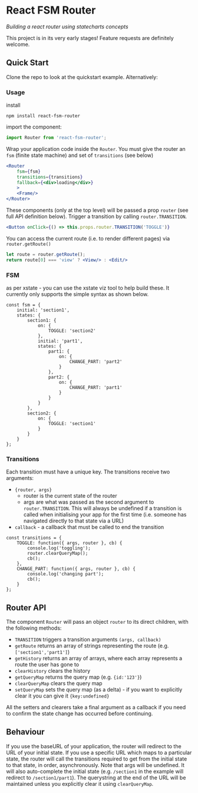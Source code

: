 # React FSM Router

*Building a react router using statecharts concepts*

This project is in its very early stages! Feature requests are definitely welcome.

## Quick Start

Clone the repo to look at the quickstart example. Alternatively:

### Usage

install
```
npm install react-fsm-router
```

import the component:
```js
import Router from 'react-fsm-router';
```

Wrap your application code inside the `Router`.
You must give the router an `fsm` (finite state machine) and set of `transitions` (see below)
```jsx
<Router
    fsm={fsm}
    transitions={transitions}
    fallback={<div>loading</div>}
    >
    <Frame/>
</Router>
```

These components (only at the top level) will be passed a prop `router` (see full API definition below). Trigger a transition by calling `router.TRANSITION`.
```jsx
<Button onClick={() => this.props.router.TRANSITION('TOGGLE')}
```

You can access the current route (i.e. to render different pages) via `router.getRoute()`
```jsx
let route = router.getRoute();
return route[0] === 'view' ? <View/> : <Edit/>
```

### FSM
as per xstate - you can use the xstate viz tool to help build these. It currently only supports the simple syntax as shown below.
```
const fsm = {
    initial: 'section1',
    states: {
        section1: {
            on: {
                TOGGLE: 'section2'
            },
            initial: 'part1',
            states: {
                part1: {
                    on: {
                        CHANGE_PART: 'part2'
                    }
                },
                part2: {
                    on: {
                        CHANGE_PART: 'part1'
                    }
                }
            }
        },
        section2: {
            on: {
                TOGGLE: 'section1'
            }
        }
    }
};
```

### Transitions
Each transition must have a unique key. The transitions receive two arguments:
* `{router, args}`
  * router is the current state of the router
  * args are what was passed as the second argument to `router.TRANSITION`. This will always be undefined if a transition is called when initialising your app for the first time (i.e. someone has navigated directly to that state via a URL)
* `callback` - a callback that must be called to end the transition

```
const transitions = {
    TOGGLE: function({ args, router }, cb) {
        console.log('toggling');
        router.clearQueryMap();
        cb();
    },
    CHANGE_PART: function({ args, router }, cb) {
        console.log('changing part');
        cb();
    }
};
```

## Router API

The component `Router` will pass an object `router` to its direct children, with the following methods:
* `TRANSITION` triggers a transition arguments `(args, callback)`
* `getRoute` returns an array of strings representing the route (e.g. `['section1','part1']`)
* `getHistory` returns an array of arrays, where each array represents a route the user has gone to
* `clearHistory` clears the history
* `getQueryMap` returns the query map (e.g. `{id:'123'}`)
* `clearQueryMap` clears the query map
* `setQueryMap` sets the query map (as a delta) - if you want to explicitly clear it you can give it `{key:undefined}`

All the setters and clearers take a final argument as a callback if you need to confirm the state change has occurred before continuing.

## Behaviour

If you use the baseURL of your application, the router will redirect to the URL of your initial state.
If you use a specific URL which maps to a particular state, the router will call the transitions required to get from the initial state to that state, in order, asynchronously. Note that args will be undefined. It will also auto-complete the initial state (e.g. `/section1` in the example will redirect to `/section1/part1`).
The querystring at the end of the URL will be maintained unless you explicitly clear it using `clearQueryMap`.